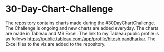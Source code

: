 # 30-Day-Chart-Challenge
The repository contains charts made during the #30DayChartChallenge. The Challenge is ongoing and new charts are added everyday. The charts are made in Tableau and MS Excel. The link to my Tableau public profile is as follows https://public.tableau.com/app/profile/hitesh.pandharkar. The Excel files to the viz are added to the repository.
